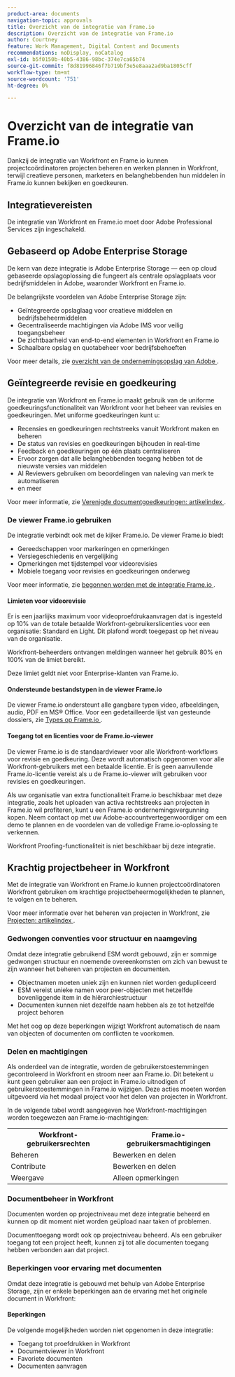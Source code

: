 ```yaml
---
product-area: documents
navigation-topic: approvals
title: Overzicht van de integratie van Frame.io
description: Overzicht van de integratie van Frame.io
author: Courtney
feature: Work Management, Digital Content and Documents
recommendations: noDisplay, noCatalog
exl-id: b5f0150b-40b5-4386-98bc-374e7ca65b74
source-git-commit: f8d81996846f7b719bf3e5e8aaa2ad9ba1805cff
workflow-type: tm+mt
source-wordcount: '751'
ht-degree: 0%

---
```


# Overzicht van de integratie van Frame.io

Dankzij de integratie van Workfront en Frame.io kunnen projectcoördinatoren projecten beheren en werken plannen in Workfront, terwijl creatieve personen, marketers en belanghebbenden hun middelen in Frame.io kunnen bekijken en goedkeuren.

## Integratievereisten

De integratie van Workfront en Frame.io moet door Adobe Professional Services zijn ingeschakeld.

<!--
* Workfront and Frame.io must be deployed to the same Identity Management system (IMS) organization.

* Users can belong to only one Workfront instance within the IMS organization.

* The Workfront instance must be enabled on the Adobe Unified Experience.

* The integration is configured by Adobe Professional Services. 
-->

## Gebaseerd op Adobe Enterprise Storage

De kern van deze integratie is Adobe Enterprise Storage — een op cloud gebaseerde opslagoplossing die fungeert als centrale opslagplaats voor bedrijfsmiddelen in Adobe, waaronder Workfront en Frame.io. <!--, and Creative Cloud.-->

De belangrijkste voordelen van Adobe Enterprise Storage zijn:

* Geïntegreerde opslaglaag voor creatieve middelen en bedrijfsbeheermiddelen
* Gecentraliseerde machtigingen via Adobe IMS voor veilig toegangsbeheer
* De zichtbaarheid van end-to-end elementen in Workfront en Frame.io <!--, and Creative Cloud apps -->
* Schaalbare opslag en quotabeheer voor bedrijfsbehoeften

Voor meer details, zie [&#x200B; overzicht van de ondernemingsopslag van Adobe &#x200B;](/help/quicksilver/review-and-approve-work/esm-overview.md).

## Geïntegreerde revisie en goedkeuring

De integratie van Workfront en Frame.io maakt gebruik van de uniforme goedkeuringsfunctionaliteit van Workfront voor het beheer van revisies en goedkeuringen. Met uniforme goedkeuringen kunt u:

* Recensies en goedkeuringen rechtstreeks vanuit Workfront maken en beheren
* De status van revisies en goedkeuringen bijhouden in real-time
* Feedback en goedkeuringen op één plaats centraliseren
* Ervoor zorgen dat alle belanghebbenden toegang hebben tot de nieuwste versies van middelen
* AI Reviewers gebruiken om beoordelingen van naleving van merk te automatiseren
* en meer

Voor meer informatie, zie [&#x200B; Verenigde documentgoedkeuringen: artikelindex &#x200B;](/help/quicksilver/review-and-approve-work/document-reviews-and-approvals/document-reviews-and-approvals.md).


### De viewer Frame.io gebruiken

De integratie verbindt ook met de kijker Frame.io. De viewer Frame.io biedt

* Gereedschappen voor markeringen en opmerkingen
* Versiegeschiedenis en vergelijking
* Opmerkingen met tijdstempel voor videorevisies
* Mobiele toegang voor revisies en goedkeuringen onderweg

Voor meer informatie, zie [&#x200B; begonnen worden met de integratie Frame.io &#x200B;](/help/quicksilver/review-and-approve-work/native-integrations/frame-io/get-started-with-frame-integration.md).

#### Limieten voor videorevisie

Er is een jaarlijks maximum voor videoproefdrukaanvragen dat is ingesteld op 10% van de totale betaalde Workfront-gebruikerslicenties voor een organisatie: Standard en Light. Dit plafond wordt toegepast op het niveau van de organisatie.

Workfront-beheerders ontvangen meldingen wanneer het gebruik 80% en 100% van de limiet bereikt.

Deze limiet geldt niet voor Enterprise-klanten van Frame.io.

#### Ondersteunde bestandstypen in de viewer Frame.io

De viewer Frame.io ondersteunt alle gangbare typen video, afbeeldingen, audio, PDF en MS® Office. Voor een gedetailleerde lijst van gesteunde dossiers, zie [&#x200B; Types op Frame.io &#x200B;](https://help.frame.io/en/articles/9436564-supported-file-types-on-frame-io).

#### Toegang tot en licenties voor de Frame.io-viewer

De viewer Frame.io is de standaardviewer voor alle Workfront-workflows voor revisie en goedkeuring. Deze wordt automatisch opgenomen voor alle Workfront-gebruikers met een betaalde licentie. Er is geen aanvullende Frame.io-licentie vereist als u de Frame.io-viewer wilt gebruiken voor revisies en goedkeuringen.

Als uw organisatie van extra functionaliteit Frame.io beschikbaar met deze integratie, zoals het uploaden van activa rechtstreeks aan projecten in Frame.io wil profiteren, kunt u een Frame.io ondernemingsvergunning kopen. Neem contact op met uw Adobe-accountvertegenwoordiger om een demo te plannen en de voordelen van de volledige Frame.io-oplossing te verkennen.

Workfront Proofing-functionaliteit is niet beschikbaar bij deze integratie.

## Krachtig projectbeheer in Workfront

Met de integratie van Workfront en Frame.io kunnen projectcoördinatoren Workfront gebruiken om krachtige projectbeheermogelijkheden te plannen, te volgen en te beheren.

Voor meer informatie over het beheren van projecten in Workfront, zie [&#x200B; Projecten: artikelindex &#x200B;](/help/quicksilver/manage-work/projects/create-projects/create-project.md).

### Gedwongen conventies voor structuur en naamgeving

Omdat deze integratie gebruikend ESM wordt gebouwd, zijn er sommige gedwongen structuur en noemende overeenkomsten om zich van bewust te zijn wanneer het beheren van projecten en documenten.

* Objectnamen moeten uniek zijn en kunnen niet worden gedupliceerd
* ESM vereist unieke namen voor peer-objecten met hetzelfde bovenliggende item in de hiërarchiestructuur
* Documenten kunnen niet dezelfde naam hebben als ze tot hetzelfde project behoren

Met het oog op deze beperkingen wijzigt Workfront automatisch de naam van objecten of documenten om conflicten te voorkomen.

### Delen en machtigingen

Als onderdeel van de integratie, worden de gebruikerstoestemmingen gecontroleerd in Workfront en stroom neer aan Frame.io. Dit betekent u kunt geen gebruiker aan een project in Frame.io uitnodigen of gebruikerstoestemmingen in Frame.io wijzigen. Deze acties moeten worden uitgevoerd via het modaal project voor het delen van projecten in Workfront.

In de volgende tabel wordt aangegeven hoe Workfront-machtigingen worden toegewezen aan Frame.io-machtigingen:

<table>
<tr>
<th>Workfront-gebruikersrechten</th>
<th>Frame.io-gebruikersmachtigingen</th>
</tr>
<tr>
<td>Beheren</td>
<td>Bewerken en delen</td>
</tr>
<tr>
<td>Contribute</td>
<td>Bewerken en delen</td>
</tr>
<tr>
<td>Weergave</td>
<td>Alleen opmerkingen</td>
</tr>
</table>



### Documentbeheer in Workfront

Documenten worden op projectniveau met deze integratie beheerd en kunnen op dit moment niet worden geüpload naar taken of problemen.

Documenttoegang wordt ook op projectniveau beheerd. Als een gebruiker toegang tot een project heeft, kunnen zij tot alle documenten toegang hebben verbonden aan dat project.

### Beperkingen voor ervaring met documenten

Omdat deze integratie is gebouwd met behulp van Adobe Enterprise Storage, zijn er enkele beperkingen aan de ervaring met het originele document in Workfront:

#### Beperkingen

De volgende mogelijkheden worden niet opgenomen in deze integratie:

<!--* External document providers-->
* Toegang tot proefdrukken in Workfront
* Documentviewer in Workfront
* Favoriete documenten
* Documenten aanvragen


<!--#### Temporary limitations

For now, the following capabilities are not available:

* Send documents to Adobe Experience Manager Assets
* Multi-stage approvals
* Upload documents to comments or updates in Workfront
* Upload documents to tasks or issues in Workfront-->
